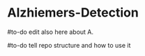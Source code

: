 # Alzhiemers-Detection

#to-do
edit also here about A.

#to-do
tell repo structure and how to use it
